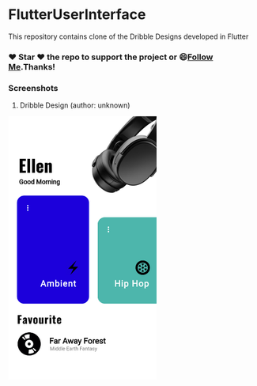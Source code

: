 # FlutterUserInterface
This repository contains clone of the Dribble Designs developed in Flutter

### :heart: Star :heart: the repo to support the project or :smile:[Follow Me](https://github.com/AyushBherwani1998).Thanks!

### Screenshots

1. Dribble Design (author: unknown)
<img src="dribble_design/screenshot.png" width=300>

